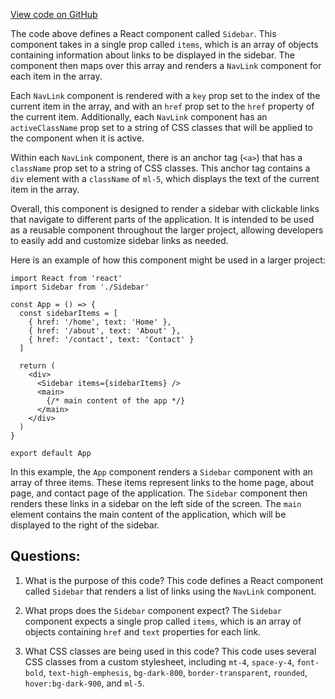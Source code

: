[View code on GitHub](zoo-labs/zoo/blob/master/core/src/components/Sidebar/index.tsx)

The code above defines a React component called `Sidebar`. This component takes in a single prop called `items`, which is an array of objects containing information about links to be displayed in the sidebar. The component then maps over this array and renders a `NavLink` component for each item in the array. 

Each `NavLink` component is rendered with a `key` prop set to the index of the current item in the array, and with an `href` prop set to the `href` property of the current item. Additionally, each `NavLink` component has an `activeClassName` prop set to a string of CSS classes that will be applied to the component when it is active. 

Within each `NavLink` component, there is an anchor tag (`<a>`) that has a `className` prop set to a string of CSS classes. This anchor tag contains a `div` element with a `className` of `ml-5`, which displays the text of the current item in the array. 

Overall, this component is designed to render a sidebar with clickable links that navigate to different parts of the application. It is intended to be used as a reusable component throughout the larger project, allowing developers to easily add and customize sidebar links as needed. 

Here is an example of how this component might be used in a larger project:

```
import React from 'react'
import Sidebar from './Sidebar'

const App = () => {
  const sidebarItems = [
    { href: '/home', text: 'Home' },
    { href: '/about', text: 'About' },
    { href: '/contact', text: 'Contact' }
  ]

  return (
    <div>
      <Sidebar items={sidebarItems} />
      <main>
        {/* main content of the app */}
      </main>
    </div>
  )
}

export default App
```

In this example, the `App` component renders a `Sidebar` component with an array of three items. These items represent links to the home page, about page, and contact page of the application. The `Sidebar` component then renders these links in a sidebar on the left side of the screen. The `main` element contains the main content of the application, which will be displayed to the right of the sidebar.
## Questions: 
 1. What is the purpose of this code?
   This code defines a React component called `Sidebar` that renders a list of links using the `NavLink` component.

2. What props does the `Sidebar` component expect?
   The `Sidebar` component expects a single prop called `items`, which is an array of objects containing `href` and `text` properties for each link.

3. What CSS classes are being used in this code?
   This code uses several CSS classes from a custom stylesheet, including `mt-4`, `space-y-4`, `font-bold`, `text-high-emphesis`, `bg-dark-800`, `border-transparent`, `rounded`, `hover:bg-dark-900`, and `ml-5`.